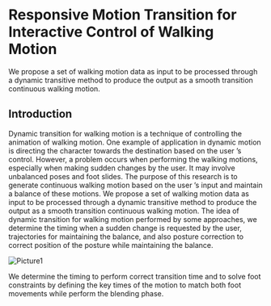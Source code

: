 # Responsive Motion Transition for Interactive Control of Walking Motion
We propose a set of walking motion data as input to be processed through a dynamic transitive method to produce the output as a smooth transition continuous
walking motion.

## Introduction
Dynamic transition for walking motion is a technique
of controlling the animation of walking motion.
One example of application in dynamic motion
is directing the character towards the destination
based on the user ’s control. However, a problem occurs
when performing the walking motions, especially
when making sudden changes by the user. It may involve
unbalanced poses and foot slides.
The purpose of this research is to generate continuous
walking motion based on the user ’s input
and maintain a balance of these motions. We propose
a set of walking motion data as input to be processed
through a dynamic transitive method to produce
the output as a smooth transition continuous
walking motion.
The idea of dynamic transition for walking motion
performed by some approaches, we determine
the timing when a sudden change is requested by the
user, trajectories for maintaining the balance, and
also posture correction to correct position of the posture
while maintaining the balance.

![Picture1](https://user-images.githubusercontent.com/22293987/136187169-24678516-4317-4690-839c-ddd4084b08cc.jpg)


We determine the timing to perform correct
transition time and to solve foot constraints by
defining the key times of the motion to match both
foot movements while perform the blending phase.
